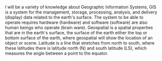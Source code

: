 I will be a variety of knowledge about Geographic Information Systems, GIS is a system for the management, storage, processing, analysis, and delivery (display) data related to the earth's surface. The system to be able to operate requires hardware (hardware) and software (software) are also human beings who operate (brain ware).
Geospatial is a spatial properties that are in the earth's surface, the surface of the earth either the top or bottom surface of the earth, where geospatial will show the location of an object or scene.
Latitude is a line that stretches from north to south, where these latitudes there is latitude north (N) and south latitude (LS), which measures the angle between a point to the equator.

